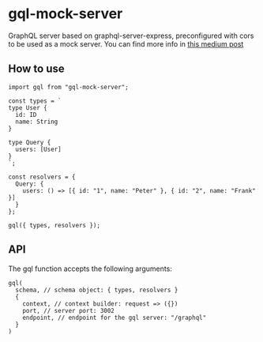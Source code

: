 # gql-mock-server

GraphQL server based on graphql-server-express, preconfigured with cors to be used as a mock server. You can find more info in [this medium post](https://medium.com/trabe/mocking-your-graphql-server-is-easier-with-gql-mock-server-9d72ce07a657)

## How to use

```
import gql from "gql-mock-server";

const types = `
type User {
  id: ID
  name: String
}

type Query {
  users: [User]
}
`;

const resolvers = {
  Query: {
    users: () => [{ id: "1", name: "Peter" }, { id: "2", name: "Frank" }]
  }
};

gql({ types, resolvers });
```

## API

The gql function accepts the following arguments:

```
gql(
  schema, // schema object: { types, resolvers }
  {
    context, // context builder: request => ({})
    port, // server port: 3002
    endpoint, // endpoint for the gql server: "/graphql"
  }
)
```
